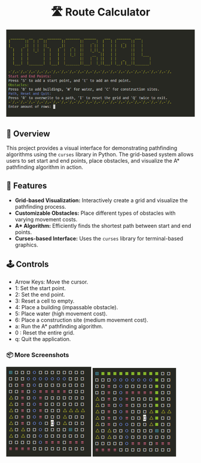 <h1 align=center>🛣️ Route Calculator</h1>

![Interface](assets/screenshots/interface.png)

## 👀 Overview

This project provides a visual interface for demonstrating pathfinding algorithms using the `curses` library in Python. The grid-based system allows users to set start and end points, place obstacles, and visualize the A\* pathfinding algorithm in action.

## 🔎 Features

- **Grid-based Visualization:** Interactively create a grid and visualize the pathfinding process.
- **Customizable Obstacles:** Place different types of obstacles with varying movement costs.
- <strong>A\* Algorithm:</strong> Efficiently finds the shortest path between start and end points.
- **Curses-based Interface:** Uses the `curses` library for terminal-based graphics.

## 🕹️ Controls

- Arrow Keys: Move the cursor.
- 1: Set the start point.
- 2: Set the end point.
- 3: Reset a cell to empty.
- 4: Place a building (impassable obstacle).
- 5: Place water (high movement cost).
- 6: Place a construction site (medium movement cost).
- a: Run the A\* pathfinding algorithm.
- 0 : Reset the entire grid.
- q: Quit the application.

### 📦 More Screenshots

![grid](assets/screenshots/grid.png)
![solved_grid](assets/screenshots/solved_grid.png)
